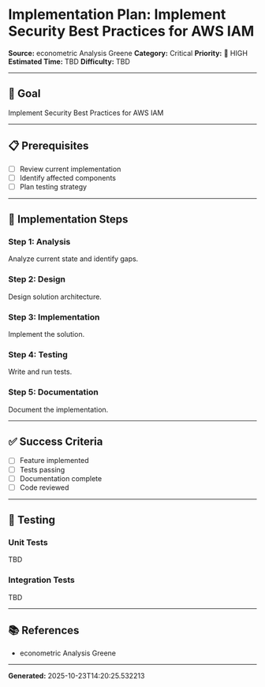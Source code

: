 # Implementation Plan: Implement Security Best Practices for AWS IAM

**Source:** econometric Analysis Greene
**Category:** Critical
**Priority:** 🔴 HIGH
**Estimated Time:** TBD
**Difficulty:** TBD

---

## 🎯 Goal

Implement Security Best Practices for AWS IAM

---

## 📋 Prerequisites

- [ ] Review current implementation
- [ ] Identify affected components
- [ ] Plan testing strategy

---

## 🔧 Implementation Steps

### Step 1: Analysis

Analyze current state and identify gaps.

### Step 2: Design

Design solution architecture.

### Step 3: Implementation

Implement the solution.

### Step 4: Testing

Write and run tests.

### Step 5: Documentation

Document the implementation.

---

## ✅ Success Criteria

- [ ] Feature implemented
- [ ] Tests passing
- [ ] Documentation complete
- [ ] Code reviewed

---

## 🧪 Testing

### Unit Tests

TBD

### Integration Tests

TBD

---

## 📚 References

- econometric Analysis Greene

---

**Generated:** 2025-10-23T14:20:25.532213
